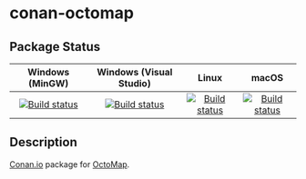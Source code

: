 # conan-octomap

## Package Status

| Windows (MinGW) | Windows (Visual Studio) | Linux | macOS |
|:---------------:|:-----------------------:|:-----:|:-----:|
|[![Build status](https://ci.appveyor.com/api/projects/status/ivesbhtexwjij8tn/branch/testing%2F1.9.6?svg=true)](https://ci.appveyor.com/project/SpaceIm/conan-octomap)|[![Build status](https://github.com/SpaceIm/conan-octomap/workflows/.github/workflows/windows.yml/badge.svg?branch=testing%2F1.9.6)](https://github.com/SpaceIm/conan-octomap/actions/workflows/windows.yml?query=branch%3Atesting%2F1.9.6)|[![Build status](https://github.com/SpaceIm/conan-octomap/workflows/.github/workflows/linux.yml/badge.svg?branch=testing%2F1.9.6)](https://github.com/SpaceIm/conan-octomap/actions/workflows/linux.yml?query=branch%3Atesting%2F1.9.6)|[![Build status](https://github.com/SpaceIm/conan-octomap/workflows/.github/workflows/macos.yml/badge.svg?branch=testing%2F1.9.6)](https://github.com/SpaceIm/conan-octomap/actions/workflows/macos.yml?query=branch%3Atesting%2F1.9.6)|

## Description

[Conan.io](https://conan.io) package for [OctoMap](https://github.com/OctoMap/octomap).
